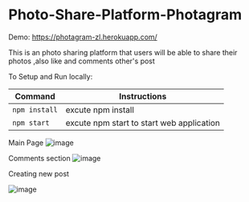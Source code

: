 # Photo-Share-Platform-Photagram

Demo: https://photagram-zl.herokuapp.com/

This is an photo sharing platform that users will be able to share their photos ,also like and comments other's post

To Setup and Run locally:

| Command       | Instructions                             |
| --------------| -----------------------------------------|
| `npm install` | excute npm install                       |
| `npm start`   | excute npm start to start web application|


Main Page
![image](https://user-images.githubusercontent.com/77389522/188083802-0ab7a9e9-6fe5-41cc-b30b-820c826c4c1e.png)

Comments section
![image](https://user-images.githubusercontent.com/77389522/188084144-a2bfbfaa-2138-435e-88d8-3b99d3d0cfc1.png)

Creating new post

![image](https://user-images.githubusercontent.com/77389522/188084224-eba0b91e-2a49-4845-9491-ee50f2b4d9e0.png)

